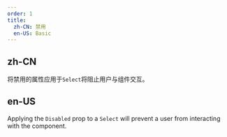 ```yaml
---
order: 1
title:
  zh-CN: 禁用
  en-US: Basic
---
```


## zh-CN

将禁用的属性应用于`Select`将阻止用户与组件交互。

## en-US

Applying the `Disabled` prop to a `Select` will prevent a user from interacting with the component.

